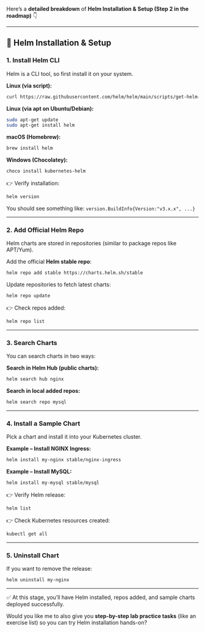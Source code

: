 Here’s a **detailed breakdown** of **Helm Installation & Setup (Step 2 in the roadmap)** 👇

---

## 🔹 Helm Installation & Setup

### 1. Install Helm CLI

Helm is a CLI tool, so first install it on your system.

**Linux (via script):**

```bash
curl https://raw.githubusercontent.com/helm/helm/main/scripts/get-helm-3 | bash
```

**Linux (via apt on Ubuntu/Debian):**

```bash
sudo apt-get update
sudo apt-get install helm
```

**macOS (Homebrew):**

```bash
brew install helm
```

**Windows (Chocolatey):**

```powershell
choco install kubernetes-helm
```

👉 Verify installation:

```bash
helm version
```

You should see something like:
`version.BuildInfo{Version:"v3.x.x", ...}`

---

### 2. Add Official Helm Repo

Helm charts are stored in repositories (similar to package repos like APT/Yum).

Add the official **Helm stable repo**:

```bash
helm repo add stable https://charts.helm.sh/stable
```

Update repositories to fetch latest charts:

```bash
helm repo update
```

👉 Check repos added:

```bash
helm repo list
```

---

### 3. Search Charts

You can search charts in two ways:

**Search in Helm Hub (public charts):**

```bash
helm search hub nginx
```

**Search in local added repos:**

```bash
helm search repo mysql
```

---

### 4. Install a Sample Chart

Pick a chart and install it into your Kubernetes cluster.

**Example – Install NGINX Ingress:**

```bash
helm install my-nginx stable/nginx-ingress
```

**Example – Install MySQL:**

```bash
helm install my-mysql stable/mysql
```

👉 Verify Helm release:

```bash
helm list
```

👉 Check Kubernetes resources created:

```bash
kubectl get all
```

---

### 5. Uninstall Chart

If you want to remove the release:

```bash
helm uninstall my-nginx
```

---

✅ At this stage, you’ll have Helm installed, repos added, and sample charts deployed successfully.

Would you like me to also give you **step-by-step lab practice tasks** (like an exercise list) so you can try Helm installation hands-on?
